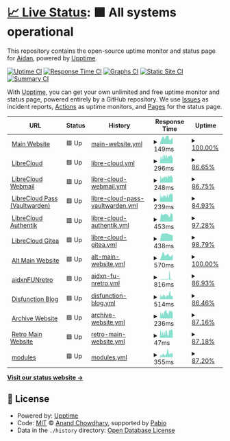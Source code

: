 # [📈 Live Status](https://ihatenodejs.github.io/monitor): <!--live status--> **🟩 All systems operational**

This repository contains the open-source uptime monitor and status page for [Aidan](https://aidxn.fun), powered by [Upptime](https://github.com/upptime/upptime).

[![Uptime CI](https://github.com/ihatenodejs/monitor/workflows/Uptime%20CI/badge.svg)](https://github.com/ihatenodejs/monitor/actions?query=workflow%3A%22Uptime+CI%22)
[![Response Time CI](https://github.com/ihatenodejs/monitor/workflows/Response%20Time%20CI/badge.svg)](https://github.com/ihatenodejs/monitor/actions?query=workflow%3A%22Response+Time+CI%22)
[![Graphs CI](https://github.com/ihatenodejs/monitor/workflows/Graphs%20CI/badge.svg)](https://github.com/ihatenodejs/monitor/actions?query=workflow%3A%22Graphs+CI%22)
[![Static Site CI](https://github.com/ihatenodejs/monitor/workflows/Static%20Site%20CI/badge.svg)](https://github.com/ihatenodejs/monitor/actions?query=workflow%3A%22Static+Site+CI%22)
[![Summary CI](https://github.com/ihatenodejs/monitor/workflows/Summary%20CI/badge.svg)](https://github.com/ihatenodejs/monitor/actions?query=workflow%3A%22Summary+CI%22)

With [Upptime](https://upptime.js.org), you can get your own unlimited and free uptime monitor and status page, powered entirely by a GitHub repository. We use [Issues](https://github.com/ihatenodejs/monitor/issues) as incident reports, [Actions](https://github.com/ihatenodejs/monitor/actions) as uptime monitors, and [Pages](https://ihatenodejs.github.io/monitor) for the status page.

<!--start: status pages-->
<!-- This summary is generated by Upptime (https://github.com/upptime/upptime) -->
<!-- Do not edit this manually, your changes will be overwritten -->
<!-- prettier-ignore -->
| URL | Status | History | Response Time | Uptime |
| --- | ------ | ------- | ------------- | ------ |
| <img alt="" src="https://icons.duckduckgo.com/ip3/www.aidxn.cc.ico" height="13"> [Main Website](https://www.aidxn.cc) | 🟩 Up | [main-website.yml](https://github.com/ihatenodejs/monitor/commits/HEAD/history/main-website.yml) | <details><summary><img alt="Response time graph" src="./graphs/main-website/response-time-week.png" height="20"> 149ms</summary><br><a href="https://status.p0ntus.com/history/main-website"><img alt="Response time 334" src="https://img.shields.io/endpoint?url=https%3A%2F%2Fraw.githubusercontent.com%2Fihatenodejs%2Fmonitor%2FHEAD%2Fapi%2Fmain-website%2Fresponse-time.json"></a><br><a href="https://status.p0ntus.com/history/main-website"><img alt="24-hour response time 172" src="https://img.shields.io/endpoint?url=https%3A%2F%2Fraw.githubusercontent.com%2Fihatenodejs%2Fmonitor%2FHEAD%2Fapi%2Fmain-website%2Fresponse-time-day.json"></a><br><a href="https://status.p0ntus.com/history/main-website"><img alt="7-day response time 149" src="https://img.shields.io/endpoint?url=https%3A%2F%2Fraw.githubusercontent.com%2Fihatenodejs%2Fmonitor%2FHEAD%2Fapi%2Fmain-website%2Fresponse-time-week.json"></a><br><a href="https://status.p0ntus.com/history/main-website"><img alt="30-day response time 142" src="https://img.shields.io/endpoint?url=https%3A%2F%2Fraw.githubusercontent.com%2Fihatenodejs%2Fmonitor%2FHEAD%2Fapi%2Fmain-website%2Fresponse-time-month.json"></a><br><a href="https://status.p0ntus.com/history/main-website"><img alt="1-year response time 334" src="https://img.shields.io/endpoint?url=https%3A%2F%2Fraw.githubusercontent.com%2Fihatenodejs%2Fmonitor%2FHEAD%2Fapi%2Fmain-website%2Fresponse-time-year.json"></a></details> | <details><summary><a href="https://status.p0ntus.com/history/main-website">100.00%</a></summary><a href="https://status.p0ntus.com/history/main-website"><img alt="All-time uptime 99.82%" src="https://img.shields.io/endpoint?url=https%3A%2F%2Fraw.githubusercontent.com%2Fihatenodejs%2Fmonitor%2FHEAD%2Fapi%2Fmain-website%2Fuptime.json"></a><br><a href="https://status.p0ntus.com/history/main-website"><img alt="24-hour uptime 100.00%" src="https://img.shields.io/endpoint?url=https%3A%2F%2Fraw.githubusercontent.com%2Fihatenodejs%2Fmonitor%2FHEAD%2Fapi%2Fmain-website%2Fuptime-day.json"></a><br><a href="https://status.p0ntus.com/history/main-website"><img alt="7-day uptime 100.00%" src="https://img.shields.io/endpoint?url=https%3A%2F%2Fraw.githubusercontent.com%2Fihatenodejs%2Fmonitor%2FHEAD%2Fapi%2Fmain-website%2Fuptime-week.json"></a><br><a href="https://status.p0ntus.com/history/main-website"><img alt="30-day uptime 100.00%" src="https://img.shields.io/endpoint?url=https%3A%2F%2Fraw.githubusercontent.com%2Fihatenodejs%2Fmonitor%2FHEAD%2Fapi%2Fmain-website%2Fuptime-month.json"></a><br><a href="https://status.p0ntus.com/history/main-website"><img alt="1-year uptime 99.82%" src="https://img.shields.io/endpoint?url=https%3A%2F%2Fraw.githubusercontent.com%2Fihatenodejs%2Fmonitor%2FHEAD%2Fapi%2Fmain-website%2Fuptime-year.json"></a></details>
| <img alt="" src="https://icons.duckduckgo.com/ip3/librecloud.cc.ico" height="13"> [LibreCloud](https://librecloud.cc) | 🟩 Up | [libre-cloud.yml](https://github.com/ihatenodejs/monitor/commits/HEAD/history/libre-cloud.yml) | <details><summary><img alt="Response time graph" src="./graphs/libre-cloud/response-time-week.png" height="20"> 296ms</summary><br><a href="https://status.p0ntus.com/history/libre-cloud"><img alt="Response time 290" src="https://img.shields.io/endpoint?url=https%3A%2F%2Fraw.githubusercontent.com%2Fihatenodejs%2Fmonitor%2FHEAD%2Fapi%2Flibre-cloud%2Fresponse-time.json"></a><br><a href="https://status.p0ntus.com/history/libre-cloud"><img alt="24-hour response time 202" src="https://img.shields.io/endpoint?url=https%3A%2F%2Fraw.githubusercontent.com%2Fihatenodejs%2Fmonitor%2FHEAD%2Fapi%2Flibre-cloud%2Fresponse-time-day.json"></a><br><a href="https://status.p0ntus.com/history/libre-cloud"><img alt="7-day response time 296" src="https://img.shields.io/endpoint?url=https%3A%2F%2Fraw.githubusercontent.com%2Fihatenodejs%2Fmonitor%2FHEAD%2Fapi%2Flibre-cloud%2Fresponse-time-week.json"></a><br><a href="https://status.p0ntus.com/history/libre-cloud"><img alt="30-day response time 290" src="https://img.shields.io/endpoint?url=https%3A%2F%2Fraw.githubusercontent.com%2Fihatenodejs%2Fmonitor%2FHEAD%2Fapi%2Flibre-cloud%2Fresponse-time-month.json"></a><br><a href="https://status.p0ntus.com/history/libre-cloud"><img alt="1-year response time 290" src="https://img.shields.io/endpoint?url=https%3A%2F%2Fraw.githubusercontent.com%2Fihatenodejs%2Fmonitor%2FHEAD%2Fapi%2Flibre-cloud%2Fresponse-time-year.json"></a></details> | <details><summary><a href="https://status.p0ntus.com/history/libre-cloud">86.65%</a></summary><a href="https://status.p0ntus.com/history/libre-cloud"><img alt="All-time uptime 89.60%" src="https://img.shields.io/endpoint?url=https%3A%2F%2Fraw.githubusercontent.com%2Fihatenodejs%2Fmonitor%2FHEAD%2Fapi%2Flibre-cloud%2Fuptime.json"></a><br><a href="https://status.p0ntus.com/history/libre-cloud"><img alt="24-hour uptime 100.00%" src="https://img.shields.io/endpoint?url=https%3A%2F%2Fraw.githubusercontent.com%2Fihatenodejs%2Fmonitor%2FHEAD%2Fapi%2Flibre-cloud%2Fuptime-day.json"></a><br><a href="https://status.p0ntus.com/history/libre-cloud"><img alt="7-day uptime 86.65%" src="https://img.shields.io/endpoint?url=https%3A%2F%2Fraw.githubusercontent.com%2Fihatenodejs%2Fmonitor%2FHEAD%2Fapi%2Flibre-cloud%2Fuptime-week.json"></a><br><a href="https://status.p0ntus.com/history/libre-cloud"><img alt="30-day uptime 89.60%" src="https://img.shields.io/endpoint?url=https%3A%2F%2Fraw.githubusercontent.com%2Fihatenodejs%2Fmonitor%2FHEAD%2Fapi%2Flibre-cloud%2Fuptime-month.json"></a><br><a href="https://status.p0ntus.com/history/libre-cloud"><img alt="1-year uptime 89.60%" src="https://img.shields.io/endpoint?url=https%3A%2F%2Fraw.githubusercontent.com%2Fihatenodejs%2Fmonitor%2FHEAD%2Fapi%2Flibre-cloud%2Fuptime-year.json"></a></details>
| <img alt="" src="https://icons.duckduckgo.com/ip3/mail.librecloud.cc.ico" height="13"> [LibreCloud Webmail](https://mail.librecloud.cc) | 🟩 Up | [libre-cloud-webmail.yml](https://github.com/ihatenodejs/monitor/commits/HEAD/history/libre-cloud-webmail.yml) | <details><summary><img alt="Response time graph" src="./graphs/libre-cloud-webmail/response-time-week.png" height="20"> 248ms</summary><br><a href="https://status.p0ntus.com/history/libre-cloud-webmail"><img alt="Response time 246" src="https://img.shields.io/endpoint?url=https%3A%2F%2Fraw.githubusercontent.com%2Fihatenodejs%2Fmonitor%2FHEAD%2Fapi%2Flibre-cloud-webmail%2Fresponse-time.json"></a><br><a href="https://status.p0ntus.com/history/libre-cloud-webmail"><img alt="24-hour response time 156" src="https://img.shields.io/endpoint?url=https%3A%2F%2Fraw.githubusercontent.com%2Fihatenodejs%2Fmonitor%2FHEAD%2Fapi%2Flibre-cloud-webmail%2Fresponse-time-day.json"></a><br><a href="https://status.p0ntus.com/history/libre-cloud-webmail"><img alt="7-day response time 248" src="https://img.shields.io/endpoint?url=https%3A%2F%2Fraw.githubusercontent.com%2Fihatenodejs%2Fmonitor%2FHEAD%2Fapi%2Flibre-cloud-webmail%2Fresponse-time-week.json"></a><br><a href="https://status.p0ntus.com/history/libre-cloud-webmail"><img alt="30-day response time 246" src="https://img.shields.io/endpoint?url=https%3A%2F%2Fraw.githubusercontent.com%2Fihatenodejs%2Fmonitor%2FHEAD%2Fapi%2Flibre-cloud-webmail%2Fresponse-time-month.json"></a><br><a href="https://status.p0ntus.com/history/libre-cloud-webmail"><img alt="1-year response time 246" src="https://img.shields.io/endpoint?url=https%3A%2F%2Fraw.githubusercontent.com%2Fihatenodejs%2Fmonitor%2FHEAD%2Fapi%2Flibre-cloud-webmail%2Fresponse-time-year.json"></a></details> | <details><summary><a href="https://status.p0ntus.com/history/libre-cloud-webmail">86.75%</a></summary><a href="https://status.p0ntus.com/history/libre-cloud-webmail"><img alt="All-time uptime 89.69%" src="https://img.shields.io/endpoint?url=https%3A%2F%2Fraw.githubusercontent.com%2Fihatenodejs%2Fmonitor%2FHEAD%2Fapi%2Flibre-cloud-webmail%2Fuptime.json"></a><br><a href="https://status.p0ntus.com/history/libre-cloud-webmail"><img alt="24-hour uptime 100.00%" src="https://img.shields.io/endpoint?url=https%3A%2F%2Fraw.githubusercontent.com%2Fihatenodejs%2Fmonitor%2FHEAD%2Fapi%2Flibre-cloud-webmail%2Fuptime-day.json"></a><br><a href="https://status.p0ntus.com/history/libre-cloud-webmail"><img alt="7-day uptime 86.75%" src="https://img.shields.io/endpoint?url=https%3A%2F%2Fraw.githubusercontent.com%2Fihatenodejs%2Fmonitor%2FHEAD%2Fapi%2Flibre-cloud-webmail%2Fuptime-week.json"></a><br><a href="https://status.p0ntus.com/history/libre-cloud-webmail"><img alt="30-day uptime 89.69%" src="https://img.shields.io/endpoint?url=https%3A%2F%2Fraw.githubusercontent.com%2Fihatenodejs%2Fmonitor%2FHEAD%2Fapi%2Flibre-cloud-webmail%2Fuptime-month.json"></a><br><a href="https://status.p0ntus.com/history/libre-cloud-webmail"><img alt="1-year uptime 89.69%" src="https://img.shields.io/endpoint?url=https%3A%2F%2Fraw.githubusercontent.com%2Fihatenodejs%2Fmonitor%2FHEAD%2Fapi%2Flibre-cloud-webmail%2Fuptime-year.json"></a></details>
| <img alt="" src="https://icons.duckduckgo.com/ip3/vaultwarden.p0ntus.com.ico" height="13"> [LibreCloud Pass (Vaultwarden)](https://vaultwarden.p0ntus.com) | 🟩 Up | [libre-cloud-pass-vaultwarden.yml](https://github.com/ihatenodejs/monitor/commits/HEAD/history/libre-cloud-pass-vaultwarden.yml) | <details><summary><img alt="Response time graph" src="./graphs/libre-cloud-pass-vaultwarden/response-time-week.png" height="20"> 239ms</summary><br><a href="https://status.p0ntus.com/history/libre-cloud-pass-vaultwarden"><img alt="Response time 240" src="https://img.shields.io/endpoint?url=https%3A%2F%2Fraw.githubusercontent.com%2Fihatenodejs%2Fmonitor%2FHEAD%2Fapi%2Flibre-cloud-pass-vaultwarden%2Fresponse-time.json"></a><br><a href="https://status.p0ntus.com/history/libre-cloud-pass-vaultwarden"><img alt="24-hour response time 171" src="https://img.shields.io/endpoint?url=https%3A%2F%2Fraw.githubusercontent.com%2Fihatenodejs%2Fmonitor%2FHEAD%2Fapi%2Flibre-cloud-pass-vaultwarden%2Fresponse-time-day.json"></a><br><a href="https://status.p0ntus.com/history/libre-cloud-pass-vaultwarden"><img alt="7-day response time 239" src="https://img.shields.io/endpoint?url=https%3A%2F%2Fraw.githubusercontent.com%2Fihatenodejs%2Fmonitor%2FHEAD%2Fapi%2Flibre-cloud-pass-vaultwarden%2Fresponse-time-week.json"></a><br><a href="https://status.p0ntus.com/history/libre-cloud-pass-vaultwarden"><img alt="30-day response time 240" src="https://img.shields.io/endpoint?url=https%3A%2F%2Fraw.githubusercontent.com%2Fihatenodejs%2Fmonitor%2FHEAD%2Fapi%2Flibre-cloud-pass-vaultwarden%2Fresponse-time-month.json"></a><br><a href="https://status.p0ntus.com/history/libre-cloud-pass-vaultwarden"><img alt="1-year response time 240" src="https://img.shields.io/endpoint?url=https%3A%2F%2Fraw.githubusercontent.com%2Fihatenodejs%2Fmonitor%2FHEAD%2Fapi%2Flibre-cloud-pass-vaultwarden%2Fresponse-time-year.json"></a></details> | <details><summary><a href="https://status.p0ntus.com/history/libre-cloud-pass-vaultwarden">84.93%</a></summary><a href="https://status.p0ntus.com/history/libre-cloud-pass-vaultwarden"><img alt="All-time uptime 88.27%" src="https://img.shields.io/endpoint?url=https%3A%2F%2Fraw.githubusercontent.com%2Fihatenodejs%2Fmonitor%2FHEAD%2Fapi%2Flibre-cloud-pass-vaultwarden%2Fuptime.json"></a><br><a href="https://status.p0ntus.com/history/libre-cloud-pass-vaultwarden"><img alt="24-hour uptime 100.00%" src="https://img.shields.io/endpoint?url=https%3A%2F%2Fraw.githubusercontent.com%2Fihatenodejs%2Fmonitor%2FHEAD%2Fapi%2Flibre-cloud-pass-vaultwarden%2Fuptime-day.json"></a><br><a href="https://status.p0ntus.com/history/libre-cloud-pass-vaultwarden"><img alt="7-day uptime 84.93%" src="https://img.shields.io/endpoint?url=https%3A%2F%2Fraw.githubusercontent.com%2Fihatenodejs%2Fmonitor%2FHEAD%2Fapi%2Flibre-cloud-pass-vaultwarden%2Fuptime-week.json"></a><br><a href="https://status.p0ntus.com/history/libre-cloud-pass-vaultwarden"><img alt="30-day uptime 88.27%" src="https://img.shields.io/endpoint?url=https%3A%2F%2Fraw.githubusercontent.com%2Fihatenodejs%2Fmonitor%2FHEAD%2Fapi%2Flibre-cloud-pass-vaultwarden%2Fuptime-month.json"></a><br><a href="https://status.p0ntus.com/history/libre-cloud-pass-vaultwarden"><img alt="1-year uptime 88.27%" src="https://img.shields.io/endpoint?url=https%3A%2F%2Fraw.githubusercontent.com%2Fihatenodejs%2Fmonitor%2FHEAD%2Fapi%2Flibre-cloud-pass-vaultwarden%2Fuptime-year.json"></a></details>
| <img alt="" src="https://icons.duckduckgo.com/ip3/auth.librecloud.cc.ico" height="13"> [LibreCloud Authentik](https://auth.librecloud.cc) | 🟩 Up | [libre-cloud-authentik.yml](https://github.com/ihatenodejs/monitor/commits/HEAD/history/libre-cloud-authentik.yml) | <details><summary><img alt="Response time graph" src="./graphs/libre-cloud-authentik/response-time-week.png" height="20"> 453ms</summary><br><a href="https://status.p0ntus.com/history/libre-cloud-authentik"><img alt="Response time 453" src="https://img.shields.io/endpoint?url=https%3A%2F%2Fraw.githubusercontent.com%2Fihatenodejs%2Fmonitor%2FHEAD%2Fapi%2Flibre-cloud-authentik%2Fresponse-time.json"></a><br><a href="https://status.p0ntus.com/history/libre-cloud-authentik"><img alt="24-hour response time 276" src="https://img.shields.io/endpoint?url=https%3A%2F%2Fraw.githubusercontent.com%2Fihatenodejs%2Fmonitor%2FHEAD%2Fapi%2Flibre-cloud-authentik%2Fresponse-time-day.json"></a><br><a href="https://status.p0ntus.com/history/libre-cloud-authentik"><img alt="7-day response time 453" src="https://img.shields.io/endpoint?url=https%3A%2F%2Fraw.githubusercontent.com%2Fihatenodejs%2Fmonitor%2FHEAD%2Fapi%2Flibre-cloud-authentik%2Fresponse-time-week.json"></a><br><a href="https://status.p0ntus.com/history/libre-cloud-authentik"><img alt="30-day response time 453" src="https://img.shields.io/endpoint?url=https%3A%2F%2Fraw.githubusercontent.com%2Fihatenodejs%2Fmonitor%2FHEAD%2Fapi%2Flibre-cloud-authentik%2Fresponse-time-month.json"></a><br><a href="https://status.p0ntus.com/history/libre-cloud-authentik"><img alt="1-year response time 453" src="https://img.shields.io/endpoint?url=https%3A%2F%2Fraw.githubusercontent.com%2Fihatenodejs%2Fmonitor%2FHEAD%2Fapi%2Flibre-cloud-authentik%2Fresponse-time-year.json"></a></details> | <details><summary><a href="https://status.p0ntus.com/history/libre-cloud-authentik">97.28%</a></summary><a href="https://status.p0ntus.com/history/libre-cloud-authentik"><img alt="All-time uptime 97.28%" src="https://img.shields.io/endpoint?url=https%3A%2F%2Fraw.githubusercontent.com%2Fihatenodejs%2Fmonitor%2FHEAD%2Fapi%2Flibre-cloud-authentik%2Fuptime.json"></a><br><a href="https://status.p0ntus.com/history/libre-cloud-authentik"><img alt="24-hour uptime 100.00%" src="https://img.shields.io/endpoint?url=https%3A%2F%2Fraw.githubusercontent.com%2Fihatenodejs%2Fmonitor%2FHEAD%2Fapi%2Flibre-cloud-authentik%2Fuptime-day.json"></a><br><a href="https://status.p0ntus.com/history/libre-cloud-authentik"><img alt="7-day uptime 97.28%" src="https://img.shields.io/endpoint?url=https%3A%2F%2Fraw.githubusercontent.com%2Fihatenodejs%2Fmonitor%2FHEAD%2Fapi%2Flibre-cloud-authentik%2Fuptime-week.json"></a><br><a href="https://status.p0ntus.com/history/libre-cloud-authentik"><img alt="30-day uptime 97.28%" src="https://img.shields.io/endpoint?url=https%3A%2F%2Fraw.githubusercontent.com%2Fihatenodejs%2Fmonitor%2FHEAD%2Fapi%2Flibre-cloud-authentik%2Fuptime-month.json"></a><br><a href="https://status.p0ntus.com/history/libre-cloud-authentik"><img alt="1-year uptime 97.28%" src="https://img.shields.io/endpoint?url=https%3A%2F%2Fraw.githubusercontent.com%2Fihatenodejs%2Fmonitor%2FHEAD%2Fapi%2Flibre-cloud-authentik%2Fuptime-year.json"></a></details>
| <img alt="" src="https://icons.duckduckgo.com/ip3/git.pontusmail.org.ico" height="13"> [LibreCloud Gitea](https://git.pontusmail.org) | 🟩 Up | [libre-cloud-gitea.yml](https://github.com/ihatenodejs/monitor/commits/HEAD/history/libre-cloud-gitea.yml) | <details><summary><img alt="Response time graph" src="./graphs/libre-cloud-gitea/response-time-week.png" height="20"> 438ms</summary><br><a href="https://status.p0ntus.com/history/libre-cloud-gitea"><img alt="Response time 438" src="https://img.shields.io/endpoint?url=https%3A%2F%2Fraw.githubusercontent.com%2Fihatenodejs%2Fmonitor%2FHEAD%2Fapi%2Flibre-cloud-gitea%2Fresponse-time.json"></a><br><a href="https://status.p0ntus.com/history/libre-cloud-gitea"><img alt="24-hour response time 259" src="https://img.shields.io/endpoint?url=https%3A%2F%2Fraw.githubusercontent.com%2Fihatenodejs%2Fmonitor%2FHEAD%2Fapi%2Flibre-cloud-gitea%2Fresponse-time-day.json"></a><br><a href="https://status.p0ntus.com/history/libre-cloud-gitea"><img alt="7-day response time 438" src="https://img.shields.io/endpoint?url=https%3A%2F%2Fraw.githubusercontent.com%2Fihatenodejs%2Fmonitor%2FHEAD%2Fapi%2Flibre-cloud-gitea%2Fresponse-time-week.json"></a><br><a href="https://status.p0ntus.com/history/libre-cloud-gitea"><img alt="30-day response time 438" src="https://img.shields.io/endpoint?url=https%3A%2F%2Fraw.githubusercontent.com%2Fihatenodejs%2Fmonitor%2FHEAD%2Fapi%2Flibre-cloud-gitea%2Fresponse-time-month.json"></a><br><a href="https://status.p0ntus.com/history/libre-cloud-gitea"><img alt="1-year response time 438" src="https://img.shields.io/endpoint?url=https%3A%2F%2Fraw.githubusercontent.com%2Fihatenodejs%2Fmonitor%2FHEAD%2Fapi%2Flibre-cloud-gitea%2Fresponse-time-year.json"></a></details> | <details><summary><a href="https://status.p0ntus.com/history/libre-cloud-gitea">98.79%</a></summary><a href="https://status.p0ntus.com/history/libre-cloud-gitea"><img alt="All-time uptime 98.79%" src="https://img.shields.io/endpoint?url=https%3A%2F%2Fraw.githubusercontent.com%2Fihatenodejs%2Fmonitor%2FHEAD%2Fapi%2Flibre-cloud-gitea%2Fuptime.json"></a><br><a href="https://status.p0ntus.com/history/libre-cloud-gitea"><img alt="24-hour uptime 100.00%" src="https://img.shields.io/endpoint?url=https%3A%2F%2Fraw.githubusercontent.com%2Fihatenodejs%2Fmonitor%2FHEAD%2Fapi%2Flibre-cloud-gitea%2Fuptime-day.json"></a><br><a href="https://status.p0ntus.com/history/libre-cloud-gitea"><img alt="7-day uptime 98.79%" src="https://img.shields.io/endpoint?url=https%3A%2F%2Fraw.githubusercontent.com%2Fihatenodejs%2Fmonitor%2FHEAD%2Fapi%2Flibre-cloud-gitea%2Fuptime-week.json"></a><br><a href="https://status.p0ntus.com/history/libre-cloud-gitea"><img alt="30-day uptime 98.79%" src="https://img.shields.io/endpoint?url=https%3A%2F%2Fraw.githubusercontent.com%2Fihatenodejs%2Fmonitor%2FHEAD%2Fapi%2Flibre-cloud-gitea%2Fuptime-month.json"></a><br><a href="https://status.p0ntus.com/history/libre-cloud-gitea"><img alt="1-year uptime 98.79%" src="https://img.shields.io/endpoint?url=https%3A%2F%2Fraw.githubusercontent.com%2Fihatenodejs%2Fmonitor%2FHEAD%2Fapi%2Flibre-cloud-gitea%2Fuptime-year.json"></a></details>
| <img alt="" src="https://icons.duckduckgo.com/ip3/aidxn.fun.ico" height="13"> [Alt Main Website](https://aidxn.fun) | 🟩 Up | [alt-main-website.yml](https://github.com/ihatenodejs/monitor/commits/HEAD/history/alt-main-website.yml) | <details><summary><img alt="Response time graph" src="./graphs/alt-main-website/response-time-week.png" height="20"> 570ms</summary><br><a href="https://status.p0ntus.com/history/alt-main-website"><img alt="Response time 565" src="https://img.shields.io/endpoint?url=https%3A%2F%2Fraw.githubusercontent.com%2Fihatenodejs%2Fmonitor%2FHEAD%2Fapi%2Falt-main-website%2Fresponse-time.json"></a><br><a href="https://status.p0ntus.com/history/alt-main-website"><img alt="24-hour response time 603" src="https://img.shields.io/endpoint?url=https%3A%2F%2Fraw.githubusercontent.com%2Fihatenodejs%2Fmonitor%2FHEAD%2Fapi%2Falt-main-website%2Fresponse-time-day.json"></a><br><a href="https://status.p0ntus.com/history/alt-main-website"><img alt="7-day response time 570" src="https://img.shields.io/endpoint?url=https%3A%2F%2Fraw.githubusercontent.com%2Fihatenodejs%2Fmonitor%2FHEAD%2Fapi%2Falt-main-website%2Fresponse-time-week.json"></a><br><a href="https://status.p0ntus.com/history/alt-main-website"><img alt="30-day response time 570" src="https://img.shields.io/endpoint?url=https%3A%2F%2Fraw.githubusercontent.com%2Fihatenodejs%2Fmonitor%2FHEAD%2Fapi%2Falt-main-website%2Fresponse-time-month.json"></a><br><a href="https://status.p0ntus.com/history/alt-main-website"><img alt="1-year response time 565" src="https://img.shields.io/endpoint?url=https%3A%2F%2Fraw.githubusercontent.com%2Fihatenodejs%2Fmonitor%2FHEAD%2Fapi%2Falt-main-website%2Fresponse-time-year.json"></a></details> | <details><summary><a href="https://status.p0ntus.com/history/alt-main-website">100.00%</a></summary><a href="https://status.p0ntus.com/history/alt-main-website"><img alt="All-time uptime 100.00%" src="https://img.shields.io/endpoint?url=https%3A%2F%2Fraw.githubusercontent.com%2Fihatenodejs%2Fmonitor%2FHEAD%2Fapi%2Falt-main-website%2Fuptime.json"></a><br><a href="https://status.p0ntus.com/history/alt-main-website"><img alt="24-hour uptime 100.00%" src="https://img.shields.io/endpoint?url=https%3A%2F%2Fraw.githubusercontent.com%2Fihatenodejs%2Fmonitor%2FHEAD%2Fapi%2Falt-main-website%2Fuptime-day.json"></a><br><a href="https://status.p0ntus.com/history/alt-main-website"><img alt="7-day uptime 100.00%" src="https://img.shields.io/endpoint?url=https%3A%2F%2Fraw.githubusercontent.com%2Fihatenodejs%2Fmonitor%2FHEAD%2Fapi%2Falt-main-website%2Fuptime-week.json"></a><br><a href="https://status.p0ntus.com/history/alt-main-website"><img alt="30-day uptime 100.00%" src="https://img.shields.io/endpoint?url=https%3A%2F%2Fraw.githubusercontent.com%2Fihatenodejs%2Fmonitor%2FHEAD%2Fapi%2Falt-main-website%2Fuptime-month.json"></a><br><a href="https://status.p0ntus.com/history/alt-main-website"><img alt="1-year uptime 100.00%" src="https://img.shields.io/endpoint?url=https%3A%2F%2Fraw.githubusercontent.com%2Fihatenodejs%2Fmonitor%2FHEAD%2Fapi%2Falt-main-website%2Fuptime-year.json"></a></details>
| <img alt="" src="https://icons.duckduckgo.com/ip3/old.aidxn.fun.ico" height="13"> [aidxnFUNretro](https://old.aidxn.fun) | 🟩 Up | [aidxn-fu-nretro.yml](https://github.com/ihatenodejs/monitor/commits/HEAD/history/aidxn-fu-nretro.yml) | <details><summary><img alt="Response time graph" src="./graphs/aidxn-fu-nretro/response-time-week.png" height="20"> 816ms</summary><br><a href="https://status.p0ntus.com/history/aidxn-fu-nretro"><img alt="Response time 717" src="https://img.shields.io/endpoint?url=https%3A%2F%2Fraw.githubusercontent.com%2Fihatenodejs%2Fmonitor%2FHEAD%2Fapi%2Faidxn-fu-nretro%2Fresponse-time.json"></a><br><a href="https://status.p0ntus.com/history/aidxn-fu-nretro"><img alt="24-hour response time 734" src="https://img.shields.io/endpoint?url=https%3A%2F%2Fraw.githubusercontent.com%2Fihatenodejs%2Fmonitor%2FHEAD%2Fapi%2Faidxn-fu-nretro%2Fresponse-time-day.json"></a><br><a href="https://status.p0ntus.com/history/aidxn-fu-nretro"><img alt="7-day response time 816" src="https://img.shields.io/endpoint?url=https%3A%2F%2Fraw.githubusercontent.com%2Fihatenodejs%2Fmonitor%2FHEAD%2Fapi%2Faidxn-fu-nretro%2Fresponse-time-week.json"></a><br><a href="https://status.p0ntus.com/history/aidxn-fu-nretro"><img alt="30-day response time 717" src="https://img.shields.io/endpoint?url=https%3A%2F%2Fraw.githubusercontent.com%2Fihatenodejs%2Fmonitor%2FHEAD%2Fapi%2Faidxn-fu-nretro%2Fresponse-time-month.json"></a><br><a href="https://status.p0ntus.com/history/aidxn-fu-nretro"><img alt="1-year response time 717" src="https://img.shields.io/endpoint?url=https%3A%2F%2Fraw.githubusercontent.com%2Fihatenodejs%2Fmonitor%2FHEAD%2Fapi%2Faidxn-fu-nretro%2Fresponse-time-year.json"></a></details> | <details><summary><a href="https://status.p0ntus.com/history/aidxn-fu-nretro">86.93%</a></summary><a href="https://status.p0ntus.com/history/aidxn-fu-nretro"><img alt="All-time uptime 89.82%" src="https://img.shields.io/endpoint?url=https%3A%2F%2Fraw.githubusercontent.com%2Fihatenodejs%2Fmonitor%2FHEAD%2Fapi%2Faidxn-fu-nretro%2Fuptime.json"></a><br><a href="https://status.p0ntus.com/history/aidxn-fu-nretro"><img alt="24-hour uptime 100.00%" src="https://img.shields.io/endpoint?url=https%3A%2F%2Fraw.githubusercontent.com%2Fihatenodejs%2Fmonitor%2FHEAD%2Fapi%2Faidxn-fu-nretro%2Fuptime-day.json"></a><br><a href="https://status.p0ntus.com/history/aidxn-fu-nretro"><img alt="7-day uptime 86.93%" src="https://img.shields.io/endpoint?url=https%3A%2F%2Fraw.githubusercontent.com%2Fihatenodejs%2Fmonitor%2FHEAD%2Fapi%2Faidxn-fu-nretro%2Fuptime-week.json"></a><br><a href="https://status.p0ntus.com/history/aidxn-fu-nretro"><img alt="30-day uptime 89.82%" src="https://img.shields.io/endpoint?url=https%3A%2F%2Fraw.githubusercontent.com%2Fihatenodejs%2Fmonitor%2FHEAD%2Fapi%2Faidxn-fu-nretro%2Fuptime-month.json"></a><br><a href="https://status.p0ntus.com/history/aidxn-fu-nretro"><img alt="1-year uptime 89.82%" src="https://img.shields.io/endpoint?url=https%3A%2F%2Fraw.githubusercontent.com%2Fihatenodejs%2Fmonitor%2FHEAD%2Fapi%2Faidxn-fu-nretro%2Fuptime-year.json"></a></details>
| <img alt="" src="https://icons.duckduckgo.com/ip3/disfunction.blog.ico" height="13"> [Disfunction Blog](https://disfunction.blog) | 🟩 Up | [disfunction-blog.yml](https://github.com/ihatenodejs/monitor/commits/HEAD/history/disfunction-blog.yml) | <details><summary><img alt="Response time graph" src="./graphs/disfunction-blog/response-time-week.png" height="20"> 514ms</summary><br><a href="https://status.p0ntus.com/history/disfunction-blog"><img alt="Response time 515" src="https://img.shields.io/endpoint?url=https%3A%2F%2Fraw.githubusercontent.com%2Fihatenodejs%2Fmonitor%2FHEAD%2Fapi%2Fdisfunction-blog%2Fresponse-time.json"></a><br><a href="https://status.p0ntus.com/history/disfunction-blog"><img alt="24-hour response time 482" src="https://img.shields.io/endpoint?url=https%3A%2F%2Fraw.githubusercontent.com%2Fihatenodejs%2Fmonitor%2FHEAD%2Fapi%2Fdisfunction-blog%2Fresponse-time-day.json"></a><br><a href="https://status.p0ntus.com/history/disfunction-blog"><img alt="7-day response time 514" src="https://img.shields.io/endpoint?url=https%3A%2F%2Fraw.githubusercontent.com%2Fihatenodejs%2Fmonitor%2FHEAD%2Fapi%2Fdisfunction-blog%2Fresponse-time-week.json"></a><br><a href="https://status.p0ntus.com/history/disfunction-blog"><img alt="30-day response time 515" src="https://img.shields.io/endpoint?url=https%3A%2F%2Fraw.githubusercontent.com%2Fihatenodejs%2Fmonitor%2FHEAD%2Fapi%2Fdisfunction-blog%2Fresponse-time-month.json"></a><br><a href="https://status.p0ntus.com/history/disfunction-blog"><img alt="1-year response time 515" src="https://img.shields.io/endpoint?url=https%3A%2F%2Fraw.githubusercontent.com%2Fihatenodejs%2Fmonitor%2FHEAD%2Fapi%2Fdisfunction-blog%2Fresponse-time-year.json"></a></details> | <details><summary><a href="https://status.p0ntus.com/history/disfunction-blog">86.46%</a></summary><a href="https://status.p0ntus.com/history/disfunction-blog"><img alt="All-time uptime 89.45%" src="https://img.shields.io/endpoint?url=https%3A%2F%2Fraw.githubusercontent.com%2Fihatenodejs%2Fmonitor%2FHEAD%2Fapi%2Fdisfunction-blog%2Fuptime.json"></a><br><a href="https://status.p0ntus.com/history/disfunction-blog"><img alt="24-hour uptime 100.00%" src="https://img.shields.io/endpoint?url=https%3A%2F%2Fraw.githubusercontent.com%2Fihatenodejs%2Fmonitor%2FHEAD%2Fapi%2Fdisfunction-blog%2Fuptime-day.json"></a><br><a href="https://status.p0ntus.com/history/disfunction-blog"><img alt="7-day uptime 86.46%" src="https://img.shields.io/endpoint?url=https%3A%2F%2Fraw.githubusercontent.com%2Fihatenodejs%2Fmonitor%2FHEAD%2Fapi%2Fdisfunction-blog%2Fuptime-week.json"></a><br><a href="https://status.p0ntus.com/history/disfunction-blog"><img alt="30-day uptime 89.45%" src="https://img.shields.io/endpoint?url=https%3A%2F%2Fraw.githubusercontent.com%2Fihatenodejs%2Fmonitor%2FHEAD%2Fapi%2Fdisfunction-blog%2Fuptime-month.json"></a><br><a href="https://status.p0ntus.com/history/disfunction-blog"><img alt="1-year uptime 89.45%" src="https://img.shields.io/endpoint?url=https%3A%2F%2Fraw.githubusercontent.com%2Fihatenodejs%2Fmonitor%2FHEAD%2Fapi%2Fdisfunction-blog%2Fuptime-year.json"></a></details>
| <img alt="" src="https://icons.duckduckgo.com/ip3/p0ntus.com.ico" height="13"> [Archive Website](https://p0ntus.com) | 🟩 Up | [archive-website.yml](https://github.com/ihatenodejs/monitor/commits/HEAD/history/archive-website.yml) | <details><summary><img alt="Response time graph" src="./graphs/archive-website/response-time-week.png" height="20"> 236ms</summary><br><a href="https://status.p0ntus.com/history/archive-website"><img alt="Response time 275" src="https://img.shields.io/endpoint?url=https%3A%2F%2Fraw.githubusercontent.com%2Fihatenodejs%2Fmonitor%2FHEAD%2Fapi%2Farchive-website%2Fresponse-time.json"></a><br><a href="https://status.p0ntus.com/history/archive-website"><img alt="24-hour response time 138" src="https://img.shields.io/endpoint?url=https%3A%2F%2Fraw.githubusercontent.com%2Fihatenodejs%2Fmonitor%2FHEAD%2Fapi%2Farchive-website%2Fresponse-time-day.json"></a><br><a href="https://status.p0ntus.com/history/archive-website"><img alt="7-day response time 236" src="https://img.shields.io/endpoint?url=https%3A%2F%2Fraw.githubusercontent.com%2Fihatenodejs%2Fmonitor%2FHEAD%2Fapi%2Farchive-website%2Fresponse-time-week.json"></a><br><a href="https://status.p0ntus.com/history/archive-website"><img alt="30-day response time 295" src="https://img.shields.io/endpoint?url=https%3A%2F%2Fraw.githubusercontent.com%2Fihatenodejs%2Fmonitor%2FHEAD%2Fapi%2Farchive-website%2Fresponse-time-month.json"></a><br><a href="https://status.p0ntus.com/history/archive-website"><img alt="1-year response time 275" src="https://img.shields.io/endpoint?url=https%3A%2F%2Fraw.githubusercontent.com%2Fihatenodejs%2Fmonitor%2FHEAD%2Fapi%2Farchive-website%2Fresponse-time-year.json"></a></details> | <details><summary><a href="https://status.p0ntus.com/history/archive-website">87.16%</a></summary><a href="https://status.p0ntus.com/history/archive-website"><img alt="All-time uptime 98.81%" src="https://img.shields.io/endpoint?url=https%3A%2F%2Fraw.githubusercontent.com%2Fihatenodejs%2Fmonitor%2FHEAD%2Fapi%2Farchive-website%2Fuptime.json"></a><br><a href="https://status.p0ntus.com/history/archive-website"><img alt="24-hour uptime 100.00%" src="https://img.shields.io/endpoint?url=https%3A%2F%2Fraw.githubusercontent.com%2Fihatenodejs%2Fmonitor%2FHEAD%2Fapi%2Farchive-website%2Fuptime-day.json"></a><br><a href="https://status.p0ntus.com/history/archive-website"><img alt="7-day uptime 87.16%" src="https://img.shields.io/endpoint?url=https%3A%2F%2Fraw.githubusercontent.com%2Fihatenodejs%2Fmonitor%2FHEAD%2Fapi%2Farchive-website%2Fuptime-week.json"></a><br><a href="https://status.p0ntus.com/history/archive-website"><img alt="30-day uptime 97.05%" src="https://img.shields.io/endpoint?url=https%3A%2F%2Fraw.githubusercontent.com%2Fihatenodejs%2Fmonitor%2FHEAD%2Fapi%2Farchive-website%2Fuptime-month.json"></a><br><a href="https://status.p0ntus.com/history/archive-website"><img alt="1-year uptime 98.81%" src="https://img.shields.io/endpoint?url=https%3A%2F%2Fraw.githubusercontent.com%2Fihatenodejs%2Fmonitor%2FHEAD%2Fapi%2Farchive-website%2Fuptime-year.json"></a></details>
| <img alt="" src="https://icons.duckduckgo.com/ip3/old.aidxn.fun.ico" height="13"> [Retro Main Website](https://old.aidxn.fun) | 🟩 Up | [retro-main-website.yml](https://github.com/ihatenodejs/monitor/commits/HEAD/history/retro-main-website.yml) | <details><summary><img alt="Response time graph" src="./graphs/retro-main-website/response-time-week.png" height="20"> 47ms</summary><br><a href="https://status.p0ntus.com/history/retro-main-website"><img alt="Response time 415" src="https://img.shields.io/endpoint?url=https%3A%2F%2Fraw.githubusercontent.com%2Fihatenodejs%2Fmonitor%2FHEAD%2Fapi%2Fretro-main-website%2Fresponse-time.json"></a><br><a href="https://status.p0ntus.com/history/retro-main-website"><img alt="24-hour response time 20" src="https://img.shields.io/endpoint?url=https%3A%2F%2Fraw.githubusercontent.com%2Fihatenodejs%2Fmonitor%2FHEAD%2Fapi%2Fretro-main-website%2Fresponse-time-day.json"></a><br><a href="https://status.p0ntus.com/history/retro-main-website"><img alt="7-day response time 47" src="https://img.shields.io/endpoint?url=https%3A%2F%2Fraw.githubusercontent.com%2Fihatenodejs%2Fmonitor%2FHEAD%2Fapi%2Fretro-main-website%2Fresponse-time-week.json"></a><br><a href="https://status.p0ntus.com/history/retro-main-website"><img alt="30-day response time 303" src="https://img.shields.io/endpoint?url=https%3A%2F%2Fraw.githubusercontent.com%2Fihatenodejs%2Fmonitor%2FHEAD%2Fapi%2Fretro-main-website%2Fresponse-time-month.json"></a><br><a href="https://status.p0ntus.com/history/retro-main-website"><img alt="1-year response time 415" src="https://img.shields.io/endpoint?url=https%3A%2F%2Fraw.githubusercontent.com%2Fihatenodejs%2Fmonitor%2FHEAD%2Fapi%2Fretro-main-website%2Fresponse-time-year.json"></a></details> | <details><summary><a href="https://status.p0ntus.com/history/retro-main-website">87.18%</a></summary><a href="https://status.p0ntus.com/history/retro-main-website"><img alt="All-time uptime 98.93%" src="https://img.shields.io/endpoint?url=https%3A%2F%2Fraw.githubusercontent.com%2Fihatenodejs%2Fmonitor%2FHEAD%2Fapi%2Fretro-main-website%2Fuptime.json"></a><br><a href="https://status.p0ntus.com/history/retro-main-website"><img alt="24-hour uptime 100.00%" src="https://img.shields.io/endpoint?url=https%3A%2F%2Fraw.githubusercontent.com%2Fihatenodejs%2Fmonitor%2FHEAD%2Fapi%2Fretro-main-website%2Fuptime-day.json"></a><br><a href="https://status.p0ntus.com/history/retro-main-website"><img alt="7-day uptime 87.18%" src="https://img.shields.io/endpoint?url=https%3A%2F%2Fraw.githubusercontent.com%2Fihatenodejs%2Fmonitor%2FHEAD%2Fapi%2Fretro-main-website%2Fuptime-week.json"></a><br><a href="https://status.p0ntus.com/history/retro-main-website"><img alt="30-day uptime 97.05%" src="https://img.shields.io/endpoint?url=https%3A%2F%2Fraw.githubusercontent.com%2Fihatenodejs%2Fmonitor%2FHEAD%2Fapi%2Fretro-main-website%2Fuptime-month.json"></a><br><a href="https://status.p0ntus.com/history/retro-main-website"><img alt="1-year uptime 98.93%" src="https://img.shields.io/endpoint?url=https%3A%2F%2Fraw.githubusercontent.com%2Fihatenodejs%2Fmonitor%2FHEAD%2Fapi%2Fretro-main-website%2Fuptime-year.json"></a></details>
| <img alt="" src="https://icons.duckduckgo.com/ip3/modules.lol.ico" height="13"> [modules](https://modules.lol) | 🟩 Up | [modules.yml](https://github.com/ihatenodejs/monitor/commits/HEAD/history/modules.yml) | <details><summary><img alt="Response time graph" src="./graphs/modules/response-time-week.png" height="20"> 355ms</summary><br><a href="https://status.p0ntus.com/history/modules"><img alt="Response time 356" src="https://img.shields.io/endpoint?url=https%3A%2F%2Fraw.githubusercontent.com%2Fihatenodejs%2Fmonitor%2FHEAD%2Fapi%2Fmodules%2Fresponse-time.json"></a><br><a href="https://status.p0ntus.com/history/modules"><img alt="24-hour response time 589" src="https://img.shields.io/endpoint?url=https%3A%2F%2Fraw.githubusercontent.com%2Fihatenodejs%2Fmonitor%2FHEAD%2Fapi%2Fmodules%2Fresponse-time-day.json"></a><br><a href="https://status.p0ntus.com/history/modules"><img alt="7-day response time 355" src="https://img.shields.io/endpoint?url=https%3A%2F%2Fraw.githubusercontent.com%2Fihatenodejs%2Fmonitor%2FHEAD%2Fapi%2Fmodules%2Fresponse-time-week.json"></a><br><a href="https://status.p0ntus.com/history/modules"><img alt="30-day response time 397" src="https://img.shields.io/endpoint?url=https%3A%2F%2Fraw.githubusercontent.com%2Fihatenodejs%2Fmonitor%2FHEAD%2Fapi%2Fmodules%2Fresponse-time-month.json"></a><br><a href="https://status.p0ntus.com/history/modules"><img alt="1-year response time 356" src="https://img.shields.io/endpoint?url=https%3A%2F%2Fraw.githubusercontent.com%2Fihatenodejs%2Fmonitor%2FHEAD%2Fapi%2Fmodules%2Fresponse-time-year.json"></a></details> | <details><summary><a href="https://status.p0ntus.com/history/modules">87.20%</a></summary><a href="https://status.p0ntus.com/history/modules"><img alt="All-time uptime 98.54%" src="https://img.shields.io/endpoint?url=https%3A%2F%2Fraw.githubusercontent.com%2Fihatenodejs%2Fmonitor%2FHEAD%2Fapi%2Fmodules%2Fuptime.json"></a><br><a href="https://status.p0ntus.com/history/modules"><img alt="24-hour uptime 100.00%" src="https://img.shields.io/endpoint?url=https%3A%2F%2Fraw.githubusercontent.com%2Fihatenodejs%2Fmonitor%2FHEAD%2Fapi%2Fmodules%2Fuptime-day.json"></a><br><a href="https://status.p0ntus.com/history/modules"><img alt="7-day uptime 87.20%" src="https://img.shields.io/endpoint?url=https%3A%2F%2Fraw.githubusercontent.com%2Fihatenodejs%2Fmonitor%2FHEAD%2Fapi%2Fmodules%2Fuptime-week.json"></a><br><a href="https://status.p0ntus.com/history/modules"><img alt="30-day uptime 97.06%" src="https://img.shields.io/endpoint?url=https%3A%2F%2Fraw.githubusercontent.com%2Fihatenodejs%2Fmonitor%2FHEAD%2Fapi%2Fmodules%2Fuptime-month.json"></a><br><a href="https://status.p0ntus.com/history/modules"><img alt="1-year uptime 98.54%" src="https://img.shields.io/endpoint?url=https%3A%2F%2Fraw.githubusercontent.com%2Fihatenodejs%2Fmonitor%2FHEAD%2Fapi%2Fmodules%2Fuptime-year.json"></a></details>

<!--end: status pages-->

[**Visit our status website →**](https://ihatenodejs.github.io/monitor)

## 📄 License

- Powered by: [Upptime](https://github.com/upptime/upptime)
- Code: [MIT](./LICENSE) © [Anand Chowdhary](https://anandchowdhary.com), supported by [Pabio](https://pabio.com)
- Data in the `./history` directory: [Open Database License](https://opendatacommons.org/licenses/odbl/1-0/)
